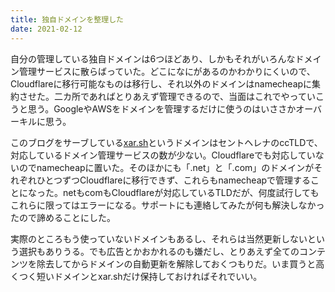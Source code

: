 ```yaml
---
title: 独自ドメインを整理した
date: 2021-02-12
---
```


自分の管理している独自ドメインは6つほどあり、しかもそれがいろんなドメイン管理サービスに散らばっていた。どこになにがあるのかわかりにくいので、Cloudflareに移行可能なものは移行し、それ以外のドメインはnamecheapに集約させた。二カ所であればとりあえず管理できるので、当面はこれでやっていこうと思う。GoogleやAWSをドメインを管理するだけに使うのはいささかオーバーキルに思う。

このブログをサーブしている[xar.sh](https://xar.sh)というドメインはセントヘレナのccTLDで、対応しているドメイン管理サービスの数が少ない。Cloudflareでも対応していないのでnamecheapに置いた。そのほかにも「.net」と「.com」のドメインがそれぞれひとつずつCloudflareに移行できず、これらもnamecheapで管理することになった。netもcomもCloudflareが対応しているTLDだが、何度試行してもこれらに限ってはエラーになる。サポートにも連絡してみたが何も解決しなかったので諦めることにした。

実際のところもう使っていないドメインもあるし、それらは当然更新しないという選択もありうる。でも広告とかおかれるのも嫌だし、とりあえず全てのコンテンツを除去してからドメインの自動更新を解除しておくつもりだ。いま買うと高くつく短いドメインとxar.shだけ保持しておければそれでいい。

